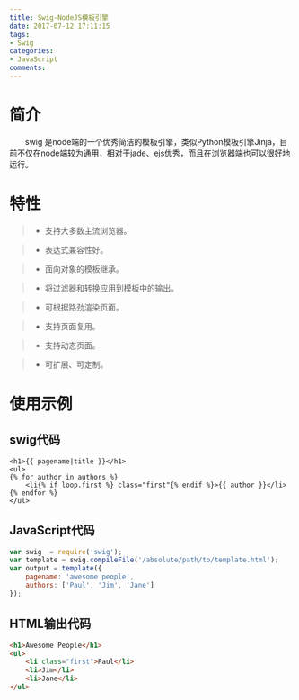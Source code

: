 ```yaml
---
title: Swig-NodeJS模板引擎
date: 2017-07-12 17:11:15
tags:
- Swig
categories:
- JavaScript
comments:
---
```


# 简介
&emsp;&emsp;swig 是node端的一个优秀简洁的模板引擎，类似Python模板引擎Jinja，目前不仅在node端较为通用，相对于jade、ejs优秀，而且在浏览器端也可以很好地运行。

# 特性
> * 支持大多数主流浏览器。

> * 表达式兼容性好。

> * 面向对象的模板继承。

> * 将过滤器和转换应用到模板中的输出。

> * 可根据路劲渲染页面。

> * 支持页面复用。

> * 支持动态页面。

> * 可扩展、可定制。

# 使用示例

## swig代码
``` swig
<h1>{{ pagename|title }}</h1>
<ul>
{% for author in authors %}
    <li{% if loop.first %} class="first"{% endif %}>{{ author }}</li>
{% endfor %}
</ul>
```

## JavaScript代码
``` js
var swig  = require('swig');
var template = swig.compileFile('/absolute/path/to/template.html');
var output = template({
    pagename: 'awesome people',
    authors: ['Paul', 'Jim', 'Jane']
});
```

## HTML输出代码
``` html
<h1>Awesome People</h1>
<ul>
    <li class="first">Paul</li>
    <li>Jim</li>
    <li>Jane</li>
</ul>
```
